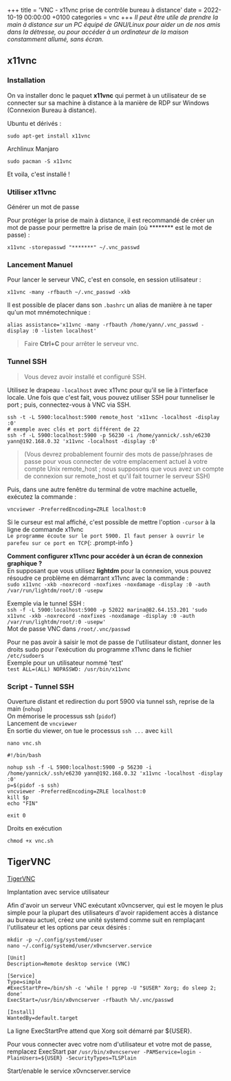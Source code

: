 +++
title = 'VNC - x11vnc prise de contrôle bureau à distance'
date = 2022-10-19 00:00:00 +0100
categories = vnc
+++
*Il peut être utile de prendre la main à distance sur un PC équipé de GNU/Linux pour aider un de nos amis dans la détresse, ou pour accéder à un ordinateur de la maison constamment allumé, sans écran.*

## x11vnc 

### Installation

On va installer donc le paquet **x11vnc** qui permet à un utilisateur de se connecter sur sa machine à distance à la manière de RDP sur Windows (Connexion Bureau à distance).

Ubuntu et dérivés :

    sudo apt-get install x11vnc

Archlinux Manjaro

    sudo pacman -S x11vnc

Et voila, c'est installé !


### Utiliser x11vnc

Générer un mot de passe

Pour protéger la prise de main à distance, il est recommandé de créer un mot de passe pour permettre la prise de main (où ******** est le mot de passe) :

    x11vnc -storepasswd "*******" ~/.vnc_passwd


### Lancement Manuel

Pour lancer le serveur VNC, c'est en console, en session utilisateur :

    x11vnc -many -rfbauth ~/.vnc_passwd -xkb

Il est possible de placer dans son `.bashrc` un alias de manière à ne taper qu'un mot mnémotechnique :

    alias assistance='x11vnc -many -rfbauth /home/yann/.vnc_passwd -display :0 -listen localhost'

>Faire **Ctrl+C** pour arrêter le serveur vnc.


### Tunnel SSH

>Vous devez avoir installé et configuré SSH.

Utilisez le drapeau `-localhost` avec x11vnc pour qu'il se lie à l'interface locale. Une fois que c'est fait, vous pouvez utiliser SSH pour tunneliser le port ; puis, connectez-vous à VNC via SSH.

    ssh -t -L 5900:localhost:5900 remote_host 'x11vnc -localhost -display :0'
    # exemple avec clés et port différent de 22 
    ssh -f -L 5900:localhost:5900 -p 56230 -i /home/yannick/.ssh/e6230 yann@192.168.0.32 'x11vnc -localhost -display :0'

>(Vous devrez probablement fournir des mots de passe/phrases de passe pour vous connecter de votre emplacement actuel à votre compte Unix remote_host ; nous supposons que vous avez un compte de connexion sur remote_host et qu'il fait tourner le serveur SSH)

Puis, dans une autre fenêtre du terminal de votre machine actuelle, exécutez la commande :

    vncviewer -PreferredEncoding=ZRLE localhost:0

Si le curseur est mal affiché, c'est possible de mettre l'option `-cursor` à la ligne de commande x11vnc  
`Le programme écoute sur le port 5900. Il faut penser à ouvrir le parefeu sur ce port en TCP`{: .prompt-info }

**Comment configurer x11vnc pour accéder à un écran de connexion graphique ?**  
En supposant que vous utilisez **lightdm** pour la connexion, vous pouvez résoudre ce problème en démarrant x11vnc avec la commande :  
`sudo x11vnc -xkb -noxrecord -noxfixes -noxdamage -display :0 -auth /var/run/lightdm/root/:0 -usepw`

Exemple via le tunnel SSH :  
`ssh -f -L 5900:localhost:5900 -p 52022 marina@82.64.153.201 'sudo x11vnc -xkb -noxrecord -noxfixes -noxdamage -display :0 -auth /var/run/lightdm/root/:0 -usepw'`  
Mot de passe VNC dans `/root/.vnc/passwd`

Pour ne pas avoir à saisir le mot de passe de l'utilisateur distant, donner les droits sudo pour l'exécution du programme x11vnc dans le fichier `/etc/sudoers`  
Exemple pour un utilisateur nommé 'test'  
`test ALL=(ALL) NOPASSWD: /usr/bin/x11vnc`

### Script - Tunnel SSH

Ouverture distant et redirection du port 5900 via tunnel ssh, reprise de la main (`nohup`)   
On mémorise le processus ssh (`pidof`)  
Lancement de `vncviewer`   
En sortie du viewer, on tue le processus `ssh ...` avec `kill`

    nano vnc.sh 

```
#!/bin/bash

nohup ssh -f -L 5900:localhost:5900 -p 56230 -i /home/yannick/.ssh/e6230 yann@192.168.0.32 'x11vnc -localhost -display :0'
p=$(pidof -s ssh)
vncviewer -PreferredEncoding=ZRLE localhost:0
kill $p
echo "FIN"
 
exit 0
```

Droits en exécution

    chmod +x vnc.sh

## TigerVNC

[TigerVNC](https://wiki.archlinux.org/title/TigerVNC)

Implantation avec service utilisateur

Afin d'avoir un serveur VNC exécutant x0vncserver, qui est le moyen le plus simple pour la plupart des utilisateurs d'avoir rapidement accès à distance au bureau actuel, créez une unité systemd comme suit en remplaçant l'utilisateur et les options par ceux désirés :

    mkdir -p ~/.config/systemd/user
    nano ~/.config/systemd/user/x0vncserver.service

```
[Unit]
Description=Remote desktop service (VNC)

[Service]
Type=simple
#ExecStartPre=/bin/sh -c 'while ! pgrep -U "$USER" Xorg; do sleep 2; done'
ExecStart=/usr/bin/x0vncserver -rfbauth %h/.vnc/passwd

[Install]
WantedBy=default.target
```

La ligne ExecStartPre attend que Xorg soit démarré par ${USER}.

Pour vous connecter avec votre nom d'utilisateur et votre mot de passe, remplacez ExecStart par `/usr/bin/x0vncserver -PAMService=login -PlainUsers=${USER} -SecurityTypes=TLSPlain`

Start/enable le service x0vncserver.service   
